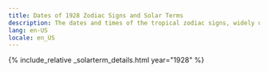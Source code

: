 ```yaml
---
title: Dates of 1928 Zodiac Signs and Solar Terms
description: The dates and times of the tropical zodiac signs, widely used in western astrology, and solar terms of year 1928
lang: en-US
locale: en_US
---
```

{% include_relative _solarterm_details.html year="1928" %}
